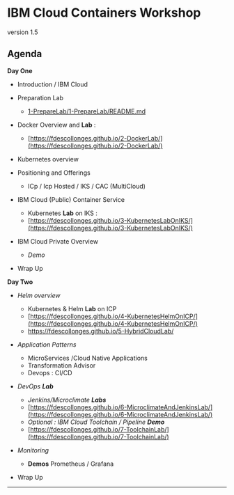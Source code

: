 # IBM Cloud Containers Workshop

version 1.5

## Agenda
**Day One**
+ Introduction / IBM Cloud
+ Preparation Lab
  + [1-PrepareLab/1-PrepareLab/README.md](1-PrepareLab/1-PrepareLab/README.html)
+ Docker Overview and **Lab** :
  + [https://fdescollonges.github.io/2-DockerLab/](https://fdescollonges.github.io/2-DockerLab/)

+ Kubernetes overview

+ Positioning and Offerings
    + ICp / Icp Hosted / IKS / CAC (MultiCloud)

+ IBM Cloud (Public) Container Service
  + Kubernetes **Lab** on IKS :
  + [https://fdescollonges.github.io/3-KubernetesLabOnIKS/](https://fdescollonges.github.io/3-KubernetesLabOnIKS/)
+ IBM Cloud Private Overview
  +   _Demo_
+ Wrap Up

**Day Two**
+ _Helm overview_
  + Kubernetes & Helm **Lab** on ICP
  + [https://fdescollonges.github.io/4-KubernetesHelmOnICP/](https://fdescollonges.github.io/4-KubernetesHelmOnICP/)
  + <https://fdescollonges.github.io/5-HybridCloudLab/>
+ _Application Patterns_
  + MicroServices /Cloud Native Applications
  + Transformation Advisor
  + Devops : CI/CD
+ _DevOps **Lab**_
  + _Jenkins/Microclimate **Labs**_
  + [https://fdescollonges.github.io/6-MicroclimateAndJenkinsLab/](https://fdescollonges.github.io/6-MicroclimateAndJenkinsLab/)
  + _Optional : IBM Cloud Toolchain / Pipeline **Demo**_
  + [https://fdescollonges.github.io/7-ToolchainLab/](https://fdescollonges.github.io/7-ToolchainLab/)

+ _Monitoring_
  + **Demos** Prometheus / Grafana

+ Wrap Up

---
